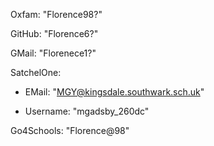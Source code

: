 Oxfam: "Florence98?"

GitHub: "Florence6?"

GMail: "Florenece1?"

SatchelOne:

- EMail: "MGY@kingsdale.southwark.sch.uk"

- Username: "mgadsby_260dc"

Go4Schools: "Florence@98"